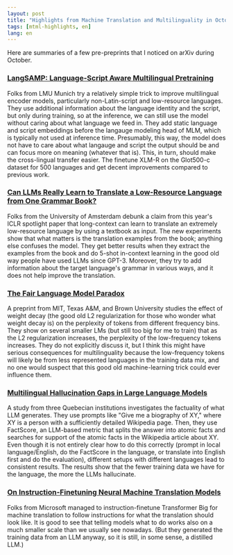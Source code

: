 ```yaml
---
layout: post
title: "Highlights from Machine Translation and Multilinguality in October 2024"
tags: [mtml-highlights, en]
lang: en
---
```


Here are summaries of a few pre-preprints that I noticed on arXiv during October.

### [LangSAMP: Language-Script Aware Multilingual Pretraining](https://arxiv.org/abs/2409.18199v1)

Folks from LMU Munich try a relatively simple trick to improve multilingual encoder models, particularly non-Latin-script and low-resource languages. They use additional information about the language identity and the script, but only during training, so at the inference, we can still use the model without caring about what language we feed in. They add static language and script embeddings before the langauge modeling head of MLM, which is typically not used at inference time. Presumably, this way, the model does not have to care about what langauge and script the output should be and can focus more on meaning (whatever that is). This, in turn, should make the cross-lingual transfer easier. The finetune XLM-R on the Glot500-c dataset for 500 languages and get decent improvements compared to previous work.

### [Can LLMs Really Learn to Translate a Low-Resource Language from One Grammar Book?]( https://arxiv.org/abs/2409.19151)

Folks from the University of Amsterdam debunk a claim from this year's ICLR spotlight paper that long-context can learn to translate an extremely low-resource language by using a textbook as input. The new experiments show that what matters is the translation examples from the book; anything else confuses the model. They get better results when they extract the examples from the book and do 5-shot in-context learning in the good old way people have used LLMs since GPT-3. Moreover, they try to add information about the target language's grammar in various ways, and it does not help improve the translation.

### [The Fair Language Model Paradox](https://arxiv.org/abs/2410.11985v1)

A preprint from MIT, Texas A&M, and Brown University studies the effect of weight decay (the good old L2 regularization for those who wonder what weight decay is) on the perplexity of tokens from different frequency bins. They show on several smaller LMs (but still too big for me to train) that as the L2 regularization increases, the perplexity of the low-frequency tokens increases. They do not explicitly discuss it, but I think this might have serious consequences for multilinguality because the low-frequency tokens will likely be from less represented languages in the training data mix, and no one would suspect that this good old machine-learning trick could ever influence them.

### [Multilingual Hallucination Gaps in Large Language Models](https://arxiv.org/abs/2410.18270v1)

A study from three Quebecian institutions investigates the factuality of what LLM generates. They use prompts like "Give me a biography of XY," where XY is a person with a sufficiently detailed Wikipedia page. Then, they use FactScore, an LLM-based metric that splits the answer into atomic facts and searches for support of the atomic facts in the Wikipedia article about XY. Even though it is not entirely clear how to do this correctly (prompt in local language/English, do the FactScore in the language, or translate into English first and do the evaluation), different setups with different languages lead to consistent results. The results show that the fewer training data we have for the language, the more the LLMs hallucinate.

### [On Instruction-Finetuning Neural Machine Translation Models](https://arxiv.org/abs/2410.05553v1)

Folks from Microsoft managed to instruction-finetune Transformer Big for machine translation to follow instructions for what the translation should look like. It is good to see that telling models what to do works also on a much smaller scale than we usually see nowadays. (But they generated the training data from an LLM anyway, so it is still, in some sense, a distilled LLM.)